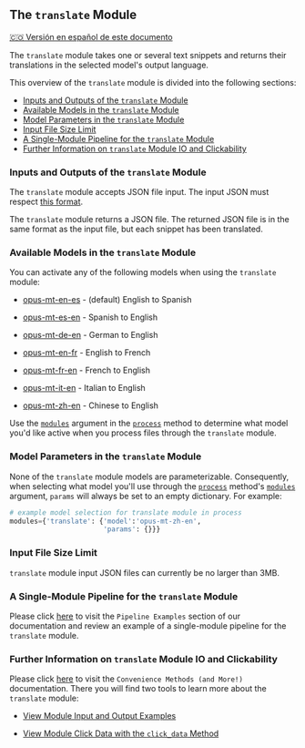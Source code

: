 ## The `translate` Module
[🇨🇴 Versión en español de este documento](https://krixik-docs.readthedocs.io/es-main/modulos/modulos_ia/modulo_translate_traduccion/)

The `translate` module takes one or several text snippets and returns their translations in the selected model's output language.

This overview of the `translate` module is divided into the following sections:

- [Inputs and Outputs of the `translate` Module](#inputs-and-outputs-of-the-translate-module)
- [Available Models in the `translate` Module](#available-models-in-the-translate-module)
- [Model Parameters in the `translate` Module](#model-parameters-in-the-translate-module)
- [Input File Size Limit](#input-file-size-limit)
- [A Single-Module Pipeline for the `translate` Module](#a-single-module-pipeline-for-the-translate-module)
- [Further Information on `translate` Module IO and Clickability](#further-information-on-translate-module-io-and-clickability)

### Inputs and Outputs of the `translate` Module

The `translate` module accepts JSON file input. The input JSON must respect [this format](../../system/parameters_processing_files_through_pipelines/JSON_input_format.md).

The `translate` module returns a JSON file. The returned JSON file is in the same format as the input file, but each snippet has been translated.

### Available Models in the `translate` Module

You can activate any of the following models when using the `translate` module:

- [opus-mt-en-es](https://huggingface.co/Helsinki-NLP/opus-mt-en-es) - (default) English to Spanish

- [opus-mt-es-en](https://huggingface.co/Helsinki-NLP/opus-mt-es-en) - Spanish to English

- [opus-mt-de-en](https://huggingface.co/Helsinki-NLP/opus-mt-de-en) - German to English

- [opus-mt-en-fr](https://huggingface.co/Helsinki-NLP/opus-mt-en-fr) - English to French

- [opus-mt-fr-en](https://huggingface.co/Helsinki-NLP/opus-mt-fr-en) - French to English

- [opus-mt-it-en](https://huggingface.co/Helsinki-NLP/opus-mt-it-en) - Italian to English

- [opus-mt-zh-en](https://huggingface.co/Helsinki-NLP/opus-mt-zh-en) - Chinese to English

Use the [`modules`](../../system/parameters_processing_files_through_pipelines/process_method.md#selecting-models-via-the-modules-argument) argument in the [`process`](../../system/parameters_processing_files_through_pipelines/process_method.md) method to determine what model you'd like active when you process files through the `translate` module.

### Model Parameters in the `translate` Module

None of the `translate` module models are parameterizable. Consequently, when selecting what model you'll use through the [`process`](../../system/parameters_processing_files_through_pipelines/process_method.md) method's [`modules`](../../system/parameters_processing_files_through_pipelines/process_method.md#selecting-models-via-the-modules-argument) argument, `params` will always be set to an empty dictionary. For example:

```python
# example model selection for translate module in process
modules={'translate': {'model':'opus-mt-zh-en',
                       'params': {}}}
```

### Input File Size Limit

`translate` module input JSON files can currently be no larger than 3MB.

### A Single-Module Pipeline for the `translate` Module

Please click [here](../../examples/single_module_pipelines/single_translate.md) to visit the `Pipeline Examples` section of our documentation and review an example of a single-module pipeline for the `translate` module.

### Further Information on `translate` Module IO and Clickability

Please click [here](../../system/convenience_methods/convenience_methods.md) to visit the `Convenience Methods (and More!)` documentation. There you will find two tools to learn more about the `translate` module:

- [View Module Input and Output Examples](../../system/convenience_methods/convenience_methods.md#view-module-input-and-output-examples)

- [View Module Click Data with the `click_data` Method](../../system/convenience_methods/convenience_methods.md#view-module-click-data-with-the-view_module_click_data-method)
